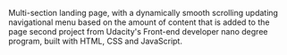 Multi-section landing page, with a dynamically smooth scrolling updating navigational menu based on the amount of content that is added to the page  second project from Udacity's Front-end developer nano degree program, built with HTML, CSS and JavaScript. 